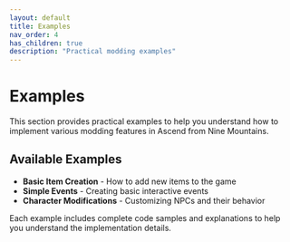 ```yaml
---
layout: default
title: Examples
nav_order: 4
has_children: true
description: "Practical modding examples"
---
```


# Examples

This section provides practical examples to help you understand how to implement various modding features in Ascend from Nine Mountains.

## Available Examples

- **Basic Item Creation** - How to add new items to the game
- **Simple Events** - Creating basic interactive events
- **Character Modifications** - Customizing NPCs and their behavior

Each example includes complete code samples and explanations to help you understand the implementation details.